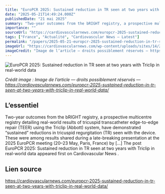 ```yaml
---
title: "EuroPCR 2025: Sustained reduction in TR seen at two years with Triclip in real-world data"
date: "2025-05-21T14:49:24.000Z"
publishedDate: "21 mai 2025"
summary: "Two-year outcomes from the bRIGHT registry, a prospective multicentre registry detailing real-world results of tricuspid transcatheter edge-to-edge repair (TEER) using the Triclip (Abbott) system, have demonstrated “sustained” reductions in tricuspid regurgitation (TR) seen with the device. These were among results shared during a late-breaking presentation at the 2025 EuroPCR meeting (20–23 May, Paris, France) by [&#8230;] The post EuroPCR 2025: Sustained reduction in TR seen at two years with Triclip in real-world data appeared first on Cardiovascular News ."
importance: ""
sourceUrl: "https://cardiovascularnews.com/europcr-2025-sustained-reduction-in-tr-seen-at-two-years-with-triclip-in-real-world-data/"
tags: ["France", "Actualité", "Cardiovascular News — Latest"]
permalink: "/papers/2025-05-21-europcr-2025-sustained-reduction-in-tr-seen-at-two-years-with-triclip-in-real-world-data"
imageUrl: "https://cardiovascularnews.com/wp-content/uploads/sites/14/2025/05/IMG_4140-scaled.jpeg"
imageCredit: "Image de l’article — droits possiblement réservés — https://cardiovascularnews.com/europcr-2025-sustained-reduction-in-tr-seen-at-two-years-with-triclip-in-real-world-data/"
---
```


![EuroPCR 2025: Sustained reduction in TR seen at two years with Triclip in real-world data](https://cardiovascularnews.com/wp-content/uploads/sites/14/2025/05/IMG_4140-scaled.jpeg)

*Crédit image : Image de l’article — droits possiblement réservés — https://cardiovascularnews.com/europcr-2025-sustained-reduction-in-tr-seen-at-two-years-with-triclip-in-real-world-data/*

## L’essentiel

Two-year outcomes from the bRIGHT registry, a prospective multicentre registry detailing real-world results of tricuspid transcatheter edge-to-edge repair (TEER) using the Triclip (Abbott) system, have demonstrated “sustained” reductions in tricuspid regurgitation (TR) seen with the device. These were among results shared during a late-breaking presentation at the 2025 EuroPCR meeting (20–23 May, Paris, France) by [&#8230;] The post EuroPCR 2025: Sustained reduction in TR seen at two years with Triclip in real-world data appeared first on Cardiovascular News .

## Lien source

https://cardiovascularnews.com/europcr-2025-sustained-reduction-in-tr-seen-at-two-years-with-triclip-in-real-world-data/
